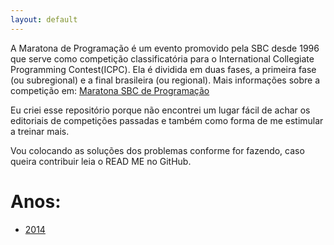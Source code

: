 ```yaml
---
layout: default
---
```


A Maratona de Programação é um evento promovido pela SBC desde 1996 que serve como competição classificatória para o International Collegiate Programming Contest(ICPC). Ela é dividida em duas fases, a primeira fase (ou subregional) e a final brasileira (ou regional). Mais informações sobre a competição em: [Maratona SBC de Programação](http://maratona.ime.usp.br)

Eu criei esse repositório porque não encontrei um lugar fácil de achar os editoriais de competições passadas e também como forma de me estimular a treinar mais.

Vou colocando as soluções dos problemas conforme for fazendo, caso queira contribuir leia o READ ME no GitHub.

# Anos:
*	[2014](./2014/2014.md)



